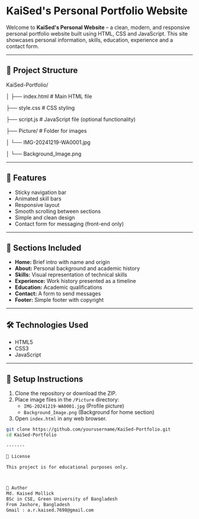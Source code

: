 # KaiSed's Personal Portfolio Website

Welcome to **KaiSed's Personal Website** – a clean, modern, and responsive personal portfolio website built using HTML, CSS and JavaScript. This site showcases personal information, skills, education, experience and a contact form.

---


## 📁 Project Structure

KaiSed-Portfolio/

│
├── index.html # Main HTML file

├── style.css # CSS styling

├── script.js # JavaScript file (optional functionality)

├── Picture/ # Folder for images


│ └── IMG-20241219-WA0001.jpg


│ └── Background_Image.png



---

## 🚀 Features

- Sticky navigation bar
- Animated skill bars
- Responsive layout
- Smooth scrolling between sections
- Simple and clean design
- Contact form for messaging (front-end only)

---

## 📌 Sections Included

- **Home:** Brief intro with name and origin
- **About:** Personal background and academic history
- **Skills:** Visual representation of technical skills
- **Experience:** Work history presented as a timeline
- **Education:** Academic qualifications
- **Contact:** A form to send messages
- **Footer:** Simple footer with copyright

---

## 🛠️ Technologies Used

- HTML5
- CSS3
- JavaScript

---


## 🔧 Setup Instructions

1. Clone the repository or download the ZIP.
2. Place image files in the `/Picture` directory:
   - `IMG-20241219-WA0001.jpg` (Profile picture)
   - `Background_Image.png` (Background for home section)
3. Open `index.html` in any web browser.

```bash
git clone https://github.com/yourusername/KaiSed-Portfolio.git
cd KaiSed-Portfolio

-------

📄 License

This project is for educational purposes only.



👤 Author
Md. Kaised Mollick
BSc in CSE, Green University of Bangladesh
From Jashore, Bangladesh
Gmail : a.r.kaised.7698@gmail.com

